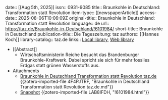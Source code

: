 date:: [[Aug 5th, 2025]]
issn:: 0931-9085
title:: Braunkohle in Deutschland: Transformation statt Revolution
item-type:: [[newspaperArticle]]
access-date:: 2025-08-06T10:06:09Z
original-title:: Braunkohle in Deutschland: Transformation statt Revolution
language:: de
url:: https://taz.de/Braunkohle-in-Deutschland/!6101984/
short-title:: Braunkohle in Deutschland
publication-title:: Die Tageszeitung: taz
authors:: [[Hannes Koch]]
library-catalog:: taz.de
links:: [Local library](zotero://select/library/items/DS9EC2GK), [Web library](https://www.zotero.org/users/46463/items/DS9EC2GK)

- [[Abstract]]
	- Wirtschaftsministerin Reiche besucht das Brandenburger Braunkohle-Kraftwerk. Dabei spricht sie sich für mehr fossiles Erdgas statt grünen Wasserstoffs aus.
- Attachments
	- [Braunkohle in Deutschland Transformation statt Revolution  taz.de](zotero://select/library/items/4F4PJTRF) {{zotero-imported-file 4F4PJTRF, "Braunkohle in Deutschland Transformation statt Revolution  taz.de.md"}}
	- [Snapshot](https://taz.de/Braunkohle-in-Deutschland/!6101984/) {{zotero-imported-file LAB8IFDH, "!6101984.html"}}